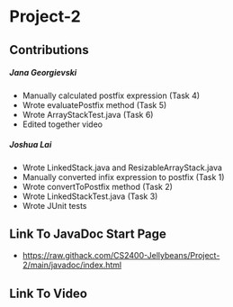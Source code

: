 # Project-2
## Contributions
##### Jana Georgievski
+ Manually calculated postfix expression (Task 4)
+ Wrote evaluatePostfix method (Task 5)
+ Wrote ArrayStackTest.java (Task 6)
+ Edited together video
##### Joshua Lai
+ Wrote LinkedStack.java and ResizableArrayStack.java
+ Manually converted infix expression to postfix (Task 1)
+ Wrote convertToPostfix method (Task 2)
+ Wrote LinkedStackTest.java (Task 3)
+ Wrote JUnit tests
## Link To JavaDoc Start Page
+ https://raw.githack.com/CS2400-Jellybeans/Project-2/main/javadoc/index.html
## Link To Video
